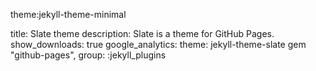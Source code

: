 theme:jekyll-theme-minimal

title: Slate theme
description: Slate is a theme for GitHub Pages.
show_downloads: true
google_analytics:
theme: jekyll-theme-slate
gem "github-pages", group: :jekyll_plugins
